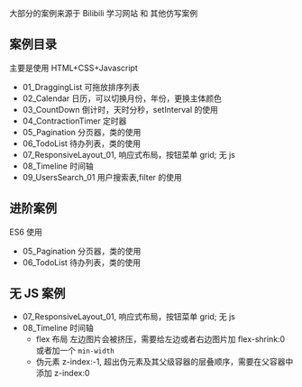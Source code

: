 大部分的案例来源于 Bilibili 学习网站 和 其他仿写案例

## 案例目录

主要是使用 HTML+CSS+Javascript

- 01_DraggingList 可拖放排序列表
- 02_Calendar 日历，可以切换月份，年份，更换主体颜色
- 03_CountDown 倒计时，天时分秒，setInterval 的使用
- 04_ContractionTimer 定时器
- 05_Pagination 分页器，类的使用
- 06_TodoList 待办列表，类的使用
- 07_ResponsiveLayout_01, 响应式布局，按钮菜单 grid; 无 js
- 08_Timeline 时间轴
- 09_UsersSearch_01 用户搜索表,filter 的使用

## 进阶案例

ES6 使用

- 05_Pagination 分页器，类的使用
- 06_TodoList 待办列表，类的使用

## 无 JS 案例

- 07_ResponsiveLayout_01, 响应式布局，按钮菜单 grid; 无 js
- 08_Timeline 时间轴
  - flex 布局 左边图片会被挤压，需要给左边或者右边图片加 flex-shrink:0 或者加一个 `min-width`
  - 伪元素 z-index:-1, 超出伪元素及其父级容器的层叠顺序，需要在父容器中添加 z-index:0

